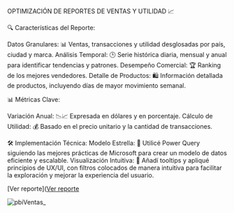 OPTIMIZACIÓN DE REPORTES DE VENTAS Y UTILIDAD 📈

🔍 Características del Reporte:



Datos Granulares: 📊 Ventas, transacciones y utilidad desglosadas por país, ciudad y marca.
Análisis Temporal: 🕒 Serie histórica diaria, mensual y anual para identificar tendencias y patrones.
Desempeño Comercial: 🏆 Ranking de los mejores vendedores.
Detalle de Productos: 🛍️ Información detallada de productos, incluyendo días de mayor movimiento semanal.

📊 Métricas Clave:

Variación Anual: 📉📈 
Expresada en dólares y en porcentaje.
Cálculo de Utilidad: 💰 Basado en el precio unitario y la cantidad de transacciones.

🛠 Implementación Técnica:
Modelo Estrella: 🌟 Utilicé Power Query siguiendo las mejores prácticas de Microsoft para crear un modelo de datos eficiente y escalable.
Visualización Intuitiva: 🎨 Añadí tooltips y apliqué principios de UX/UI, con filtros colocados de manera intuitiva para facilitar la exploración y mejorar la experiencia del usuario.

[Ver reporte]([Ver reporte](https://app.powerbi.com/view?r=example)

![pbiVentas_](https://github.com/ErnestRr/powerbi/assets/108312348/e2954be0-a1c2-4f6a-b16d-9a8f43b7e825)

